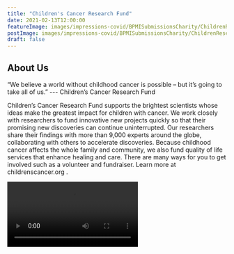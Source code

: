```yaml
---
title: "Children's Cancer Research Fund"
date: 2021-02-13T12:00:00
featureImage: images/impressions-covid/BPMISubmissionsCharity/ChildrenResearch/feature-image.jpg
postImage: images/impressions-covid/BPMISubmissionsCharity/ChildrenResearch/post-image.jpg
draft: false
---
```


## About Us
“We believe a world without childhood cancer is possible – but it’s going to take all of us.” --- Children’s Cancer Research Fund 

Children’s Cancer Research Fund supports the brightest scientists whose ideas make the greatest impact for children with cancer. We work closely with researchers to fund innovative new projects quickly so that their promising new discoveries can continue uninterrupted. Our researchers share their findings with more than 9,000 experts around the globe, collaborating with others to accelerate discoveries. Because childhood cancer affects the whole family and community, we also fund quality of life services that enhance healing and care. 
There are many ways for you to get involved such as a volunteer and fundraiser. Learn more at childrenscancer.org .

![video](../../images/impressions-covid/BPMISubmissionsCharity/ChildrenArtWork/video.mp4)

